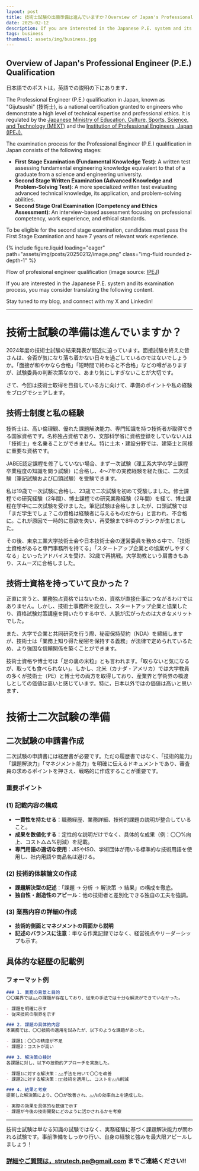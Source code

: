 ```yaml
---
layout: post
title: 技術士試験の出願準備は進んでいますか？Overview of Japan's Professional Engineer (P.E.) Qualification
date: 2025-02-12
description: If you are interested in the Japanese P.E. system and its examination process, this post could be for you.
tags: business
thumbnail: assets/img/business.jpg
---
```


## Overview of Japan's Professional Engineer (P.E.) Qualification

日本語でのポストは，英語での説明の下にあります．

The Professional Engineer (P.E.) qualification in Japan, known as "Gijutsushi" (技術士), is a national certification granted to engineers who demonstrate a high level of technical expertise and professional ethics. It is regulated by the [Japanese Ministry of Education, Culture, Sports, Science, and Technology (MEXT)](https://www.mext.go.jp/english/) and the [Institution of Professional Engineers, Japan (IPEJ).](https://www.engineer.or.jp/sub09/)

The examination process for the Professional Engineer (P.E.) qualification in Japan consists of the following stages:

- **First Stage Examination (Fundamental Knowledge Test)**: A written test assessing fundamental engineering knowledge equivalent to that of a graduate from a science and engineering university.
- **Second Stage Written Examination (Advanced Knowledge and Problem-Solving Test)**: A more specialized written test evaluating advanced technical knowledge, its application, and problem-solving abilities.
- **Second Stage Oral Examination (Competency and Ethics Assessment)**: An interview-based assessment focusing on professional competency, work experience, and ethical standards.

To be eligible for the second stage examination, candidates must pass the First Stage Examination and have 7 years of relevant work experience.

<div class="row mt-3">
    <div class="col-sm mt-3 mt-md-0">
        {% include figure.liquid loading="eager" path="assets/img/posts/20250212/image.png" class="img-fluid rounded z-depth-1" %}
    </div>
</div>

Flow of profesional engineer qualification (image source: [IPEJ](https://www.google.com.hk/url?sa=i&url=https%3A%2F%2Fwww.engineer.or.jp%2Fc_topics%2F000%2F000345.html&psig=AOvVaw2MkU3hrDGWbq2ao1sz2Gfb&ust=1739453667278000&source=images&cd=vfe&opi=89978449&ved=0CBcQjhxqFwoTCLjqs4KgvosDFQAAAAAdAAAAABAE))

If you are interested in the Japanese P.E. system and its examination process, you may consider translating the following content.

Stay tuned to my blog, and connect with my X and Linkedin!

---

# 技術士試験の準備は進んでいますか？

2024年度の技術士試験の結果発表が間近に迫っています。面接試験を終えた皆さんは、合否が気になり落ち着かない日々を過ごしているのではないでしょうか。「面接が和やかなら合格」「短時間で終わると不合格」などの噂がありますが、試験委員の判断次第なので、あまり気にしすぎないことが大切です。

さて、今回は技術士取得を目指している方に向けて、準備のポイントや私の経験をブログでシェアします。

## 技術士制度と私の経験

技術士は、高い倫理観、優れた課題解決能力、専門知識を持つ技術者が取得できる国家資格です。名称独占資格であり、文部科学省に資格登録をしていない人は「技術士」を名乗ることができません。特に土木・建設分野では、建築士と同様に重要な資格です。

JABEE認定課程を修了していない場合、まず一次試験（理工系大学の学士課程卒業程度の知識を問う試験）に合格し、4〜7年の実務経験を経た後に、二次試験（筆記試験および口頭試験）を受験できます。

私は19歳で一次試験に合格し、23歳で二次試験を初めて受験しました。修士課程での研究経験（2年間）、博士課程での研究業務経験（2年間）を経て、博士課程在学中に二次試験を受けました。筆記試験は合格しましたが、口頭試験では「まだ学生でしょ？この資格は経験者に与えるものだから」と言われ、不合格に。これが原因で一時的に意欲を失い、再受験まで8年のブランクが生じました。

その後、東京工業大学技術士会や日本技術士会の運営委員を務める中で、「技術士資格があると専門事務所を持てる」「スタートアップ企業との協業がしやすくなる」といったアドバイスを受け、32歳で再挑戦。大学助教という肩書きもあり、スムーズに合格しました。

## 技術士資格を持っていて良かった？

正直に言うと、業務独占資格ではないため、資格が直接仕事につながるわけではありません。しかし、技術士事務所を設立し、スタートアップ企業と協業したり、資格試験対策講座を開いたりする中で、人脈が広がったのは大きなメリットでした。

また、大学で企業と共同研究を行う際、秘密保持契約（NDA）を締結しますが、技術士は「業務上知り得た秘密を保持する義務」が法律で定められているため、より強固な信頼関係を築くことができます。

技術士資格や博士号は「足の裏の米粒」とも言われます。「取らないと気になるが、取っても食べられない」。しかし、北米（カナダ・アメリカ）では大学教員の多くが技術士（PE）と博士号の両方を取得しており、産業界と学術界の橋渡しとしての価値は高いと感じています。特に，日本以外ではの価値は高いと思います．

# 技術士二次試験の準備

## 二次試験の申請書作成

二次試験の申請書には経歴書が必要です。ただの履歴書ではなく、「技術的能力」「課題解決力」「マネジメント能力」を明確に伝えるドキュメントであり、審査員の求めるポイントを押さえ、戦略的に作成することが重要です。

### 重要ポイント

### (1) 記載内容の構成

- **一貫性を持たせる**：職務経歴、業務詳細、技術的課題の説明が整合していること。
- **成果を数値化する**：定性的な説明だけでなく、具体的な成果（例：〇〇%向上、コスト△△%削減）を記載。
- **専門用語の適切な使用**：JISやISO、学術団体が用いる標準的な技術用語を使用し、社内用語や商品名は避ける。

### (2) 技術的体験論文の作成

- **課題解決型の記述**：「課題 → 分析 → 解決策 → 結果」の構成を徹底。
- **独自性・創造性のアピール**：他の技術者と差別化できる独自の工夫を強調。

### (3) 業務内容の詳細の作成

- **技術的側面とマネジメントの両面から説明**
- **記述のバランスに注意**：単なる作業記録ではなく、経営視点やリーダーシップも示す。

## 具体的な経歴の記載例

### フォーマット例

```markdown
### 1. 業務の背景と目的
〇〇業界では△△の課題が存在しており、従来の手法では十分な解決ができていなかった。

- 課題を明確に示す
- 従来技術の限界を示す

### 2. 課題の具体的内容
本業務では、〇〇技術の適用を試みたが、以下のような課題があった。

- 課題1：〇〇の精度が不足
- 課題2：コストが高い

### 3. 解決策の検討
各課題に対し、以下の技術的アプローチを実施した。

- 課題1に対する解決策：△△手法を用いて〇〇を改善
- 課題2に対する解決策：□□技術を適用し、コストを△△%削減

### 4. 結果と考察
提案した解決策により、〇〇が改善され、△△%の効率向上を達成した。

- 実際の効果を具体的な数値で示す
- 課題が今後の技術開発にどのように活かされるかを考察

```

---

技術士試験は単なる知識の試験ではなく、実務経験に基づく課題解決能力が問われる試験です。事前準備をしっかり行い、自身の経験と強みを最大限アピールしましょう！

### [詳細やご質問は，strutech.pe@gmail.com](mailto:詳細は，strutech.pe@gmail.com) までご連絡ください!!
